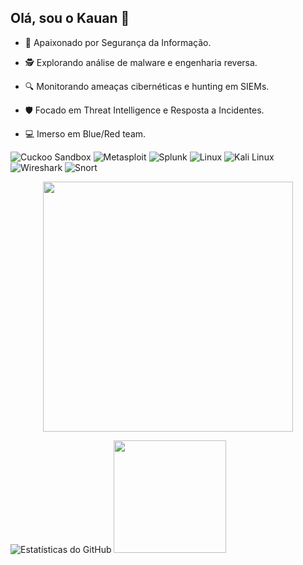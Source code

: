 ## Olá, sou o Kauan 👋
- 🧾 Apaixonado por Segurança da Informação.

- 🕵️ Explorando análise de malware e engenharia reversa.

- 🔍 Monitorando ameaças cibernéticas e hunting em SIEMs.

- 🛡️ Focado em Threat Intelligence e Resposta a Incidentes.

- 💻 Imerso em Blue/Red team.

![Cuckoo Sandbox](https://img.shields.io/badge/Cuckoo_Sandbox-009688?style=for-the-badge&logo=linux&logoColor=white)
![Metasploit](https://img.shields.io/badge/Metasploit-0959AA?style=for-the-badge&logo=metasploit&logoColor=white)
![Splunk](https://img.shields.io/badge/Splunk-000000?style=for-the-badge&logo=splunk&logoColor=white)
![Linux](https://img.shields.io/badge/Linux-FCC624?style=for-the-badge&logo=linux&logoColor=black)
![Kali Linux](https://img.shields.io/badge/Kali_Linux-557C94?style=for-the-badge&logo=kalilinux&logoColor=white)
![Wireshark](https://img.shields.io/badge/Wireshark-1679A7?style=for-the-badge&logo=wireshark&logoColor=white)
![Snort](https://img.shields.io/badge/Snort-CC0000?style=for-the-badge&logo=snort&logoColor=white)

<p align="center">
  <img src=https://i.gifer.com/3Pqq.gif width="400px">
</p>

![Estatísticas do GitHub](https://github-readme-stats.vercel.app/api?username=KauanMess&show_icons=true&theme=dracula) <img src="https://github-readme-stats.vercel.app/api/top-langs/?username=KauanMess&layout=compact&theme=dracula" width="180px">






<!--
**KauanMess/KauanMess** is a ✨ _special_ ✨ repository because its `README.md` (this file) appears on your GitHub profile.

Here are some ideas to get you started:

- 🔭 I’m currently working on ...
- 🌱 I’m currently learning ...
- 👯 I’m looking to collaborate on ...
- 🤔 I’m looking for help with ...
- 💬 Ask me about ...
- 📫 How to reach me: ...
- 😄 Pronouns: ...
- ⚡ Fun fact: ...
-->
